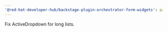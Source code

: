 ```yaml
---
'@red-hat-developer-hub/backstage-plugin-orchestrator-form-widgets': patch
---
```


Fix ActiveDropdown for long lists.
